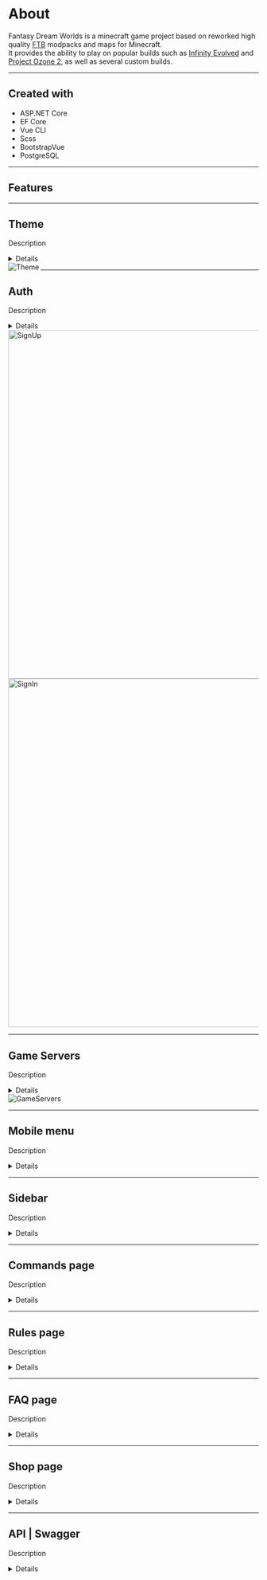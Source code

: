 # About

Fantasy Dream Worlds is a minecraft game project based on reworked high quality [FTB][FTB] modpacks and maps for Minecraft.  
It provides the ability to play on popular builds such as [Infinity Evolved][Infinity] and [Project Ozone 2][Ozone], as well as several custom builds.

---

## Created with 

* ASP.NET Core
* EF Core
* Vue CLI
* Scss
* BootstrapVue
* PostgreSQL

---

## Features

---

## Theme
Description
<details>
  <summary>Details</summary>
  test
</details>
<img align="left" title="Theme" alt="Theme" src="https://user-images.githubusercontent.com/54445583/95020636-f9b08400-0674-11eb-9ed0-1932f21ca98f.gif" />

---

## Auth
Description
<details>
  <summary>Details</summary>
  test
</details>
<img title="SignUp" width="700px" alt="SignUp" src="https://user-images.githubusercontent.com/54445583/95021523-1ef3c100-067a-11eb-8a7a-5683a049154e.gif" />
<img title="SignIn" width="700px" alt="SignIn" src="https://user-images.githubusercontent.com/54445583/95021631-c7098a00-067a-11eb-98d6-5f4e3874df38.gif" />

---

## Game Servers
Description
<details>
  <summary>Details</summary>
  test
</details>
<img title="GameServers" alt="GameServers" src="https://user-images.githubusercontent.com/54445583/95022424-e9ea6d00-067f-11eb-9547-c1836c5636a8.gif" />

---

## Mobile menu
Description
<details>
  <summary>Details</summary>
  test
</details>

---

## Sidebar
Description
<details>
  <summary>Details</summary>
  test
</details>

---

## Commands page
Description
<details>
  <summary>Details</summary>
  test
</details>

---

## Rules page
Description
<details>
  <summary>Details</summary>
  test
</details>

---

## FAQ page
Description
<details>
  <summary>Details</summary>
  test
</details>

---

## Shop page
Description
<details>
  <summary>Details</summary>
  test
</details>

---

## API | Swagger
Description
<details>
  <summary>Details</summary>
  test
</details>


[FTB]: https://www.feed-the-beast.com/
[Infinity]: https://www.curseforge.com/minecraft/modpacks/ftb-infinity-evolved
[Ozone]: https://www.curseforge.com/minecraft/modpacks/project-ozone-2-reloaded
